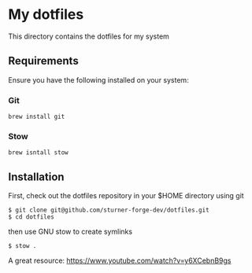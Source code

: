 # My dotfiles

This directory contains the dotfiles for my system

## Requirements

Ensure you have the following installed on your system:

### Git

```
brew install git
```

### Stow

```
brew isntall stow
```

## Installation

First, check out the dotfiles repository in your $HOME directory using git

```
$ git clone git@github.com/sturner-forge-dev/dotfiles.git
$ cd dotfiles
```

then use GNU stow to create symlinks

```
$ stow .
```

A great resource: https://www.youtube.com/watch?v=y6XCebnB9gs

